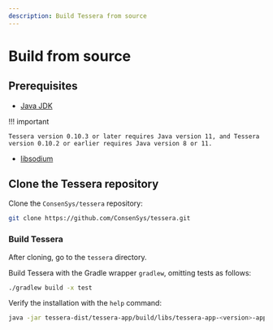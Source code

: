 ```yaml
---
description: Build Tessera from source
---
```


# Build from source

## Prerequisites

- [Java JDK](https://www.oracle.com/java/technologies/javase-downloads.html)

!!! important

    Tessera version 0.10.3 or later requires Java version 11, and Tessera version 0.10.2 or earlier requires Java version 8 or 11.

- [libsodium](https://download.libsodium.org/doc/installation/)

## Clone the Tessera repository

Clone the `ConsenSys/tessera` repository:

``` bash
git clone https://github.com/ConsenSys/tessera.git
```

### Build Tessera

After cloning, go to the `tessera` directory.

Build Tessera with the Gradle wrapper `gradlew`, omitting tests as follows:

```bash
./gradlew build -x test
```

Verify the installation with the `help` command:

```bash
java -jar tessera-dist/tessera-app/build/libs/tessera-app-<version>-app.jar help
```
